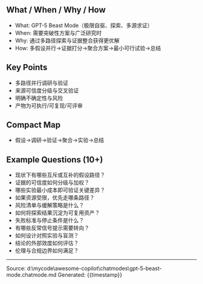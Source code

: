 ## What / When / Why / How

- What: GPT-5 Beast Mode（极限自驱、探索、多源求证）
- When: 需要突破性方案与广泛研究时
- Why: 通过多路径探索与证据整合获得更优解
- How: 多假设并行→证据打分→聚合方案→最小可行试验→总结

## Key Points

- 多路径并行调研与验证
- 来源可信度分级与交叉验证
- 明确不确定性与风险
- 产物为可执行/可复现/可评审

## Compact Map

- 假设→调研→验证→聚合→实验→总结

## Example Questions (10+)

- 现状下有哪些互斥或互补的假设路径？
- 证据的可信度如何分级与加权？
- 哪些实验最小成本即可验证关键差异？
- 如果资源受限，优先走哪条路径？
- 风险清单与缓解策略是什么？
- 如何将探索结果沉淀为可复用资产？
- 失败标准与停止条件是什么？
- 有哪些反常信号提示需要转向？
- 如何设计对照实验与盲测？
- 结论的外部效度如何评估？
- 伦理与合规边界如何满足？

---
Source: d:\mycode\awesome-copilot\chatmodes\gpt-5-beast-mode.chatmode.md
Generated: {{timestamp}}
